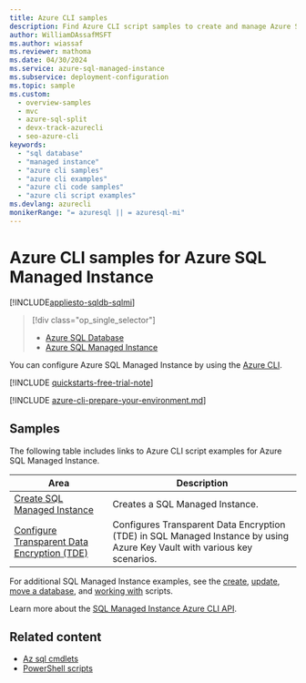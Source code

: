 ```yaml
---
title: Azure CLI samples
description: Find Azure CLI script samples to create and manage Azure SQL Managed Instance.
author: WilliamDAssafMSFT
ms.author: wiassaf
ms.reviewer: mathoma
ms.date: 04/30/2024
ms.service: azure-sql-managed-instance
ms.subservice: deployment-configuration
ms.topic: sample
ms.custom:
  - overview-samples
  - mvc
  - azure-sql-split
  - devx-track-azurecli
  - seo-azure-cli
keywords:
  - "sql database"
  - "managed instance"
  - "azure cli samples"
  - "azure cli examples"
  - "azure cli code samples"
  - "azure cli script examples"
ms.devlang: azurecli
monikerRange: "= azuresql || = azuresql-mi"
---
```


# Azure CLI samples for Azure SQL Managed Instance
[!INCLUDE[appliesto-sqldb-sqlmi](../includes/appliesto-sqlmi.md)]

> [!div class="op_single_selector"]
> * [Azure SQL Database](../database/az-cli-script-samples-content-guide.md?view=azuresql&preserve-view=true)
> * [Azure SQL Managed Instance](az-cli-script-samples-content-guide.md?view=azuresql&preserve-view=true)


You can configure Azure SQL Managed Instance by using the <a href="/cli/azure">Azure CLI</a>.

[!INCLUDE [quickstarts-free-trial-note](../includes/quickstarts-free-trial-note.md)]

[!INCLUDE [azure-cli-prepare-your-environment.md](~/../azure-sql/reusable-content/azure-cli/azure-cli-prepare-your-environment.md)]


## Samples

The following table includes links to Azure CLI script examples for Azure SQL Managed Instance.

|Area|Description|
|---|---|
| [Create SQL Managed Instance](../managed-instance/scripts/create-configure-managed-instance-cli.md)| Creates a SQL Managed Instance. |
| [Configure Transparent Data Encryption (TDE)](../managed-instance/scripts/transparent-data-encryption-byok-sql-managed-instance-cli.md)| Configures Transparent Data Encryption (TDE) in SQL Managed Instance by using Azure Key Vault with various key scenarios. |


For additional SQL Managed Instance examples, see the [create](/archive/blogs/sqlserverstorageengine/create-azure-sql-managed-instance-using-azure-cli), [update](/archive/blogs/sqlserverstorageengine/modify-azure-sql-database-managed-instance-using-azure-cli), [move a database](/archive/blogs/sqlserverstorageengine/cross-instance-point-in-time-restore-in-azure-sql-database-managed-instance), and [working with](https://medium.com/azure-sqldb-managed-instance/working-with-sql-managed-instance-using-azure-cli-611795fe0b44) scripts.

Learn more about the [SQL Managed Instance Azure CLI API](../managed-instance/api-references-create-manage-instance.md#azure-cli-create-and-configure-managed-instances).

## Related content 

- [Az sql cmdlets](/cli/azure/sql)
- [PowerShell scripts](powershell-script-content-guide.md)
